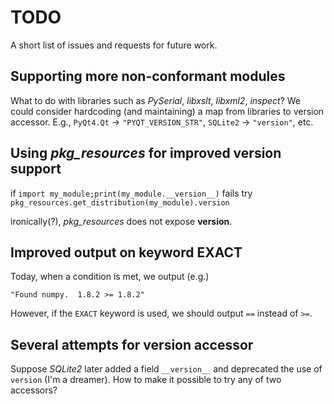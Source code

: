 # TODO 

A short list of issues and requests for future work.

## Supporting more non-conformant modules

What to do with libraries such as *PySerial*, *libxslt*, *libxml2*, *inspect*?
We could consider hardcoding (and maintaining) a map from libraries to version
accessor.  E.g., `PyQt4.Qt`&nbsp;&rarr;&nbsp;`"PYQT_VERSION_STR"`, 
`SQLite2`&nbsp;&rarr;&nbsp;`"version"`, etc.

## Using *pkg_resources* for improved version support

if `import my_module;print(my_module.__version__)` fails try
`pkg_resources.get_distribution(my_module).version`

ironically(?), *pkg_resources* does not expose __version__.

## Improved output on keyword EXACT

Today, when a condition is met, we output (e.g.)

    "Found numpy.  1.8.2 >= 1.8.2"

However, if the `EXACT` keyword is used, we should output&nbsp;`==` instead
of&nbsp;`>=`.

## Several attempts for version accessor

Suppose *SQLite2* later added a field `__version__` and deprecated the use of
`version` (I'm a dreamer).  How to make it possible to try any of two accessors?

